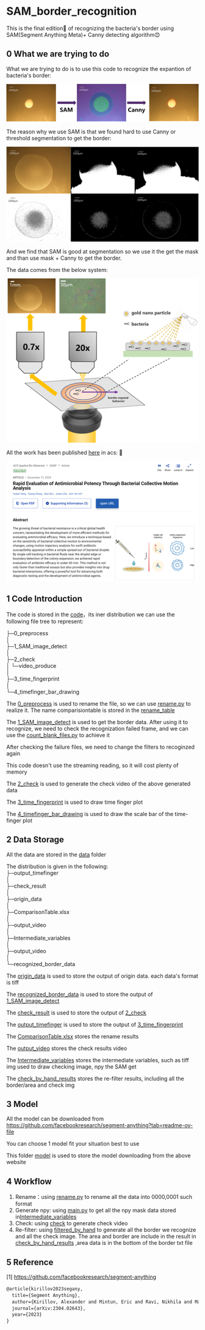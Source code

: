 # SAM_border_recognition
 This is the final edition👀 of recognizing the bacteria's border using SAM(Segment Anything Meta)+ Canny detecting algorithm😊

## 0 What we are trying to do

What we are trying to do is to use this code to recognize the expantion of bacteria's border:  

![image-20241220140903840](./README.assets/image-20241220140903840.png)

The reason why we use SAM is that we found hard to use Canny or threshold segmentation to get the border:  

![image-20241220141026235](./README.assets/image-20241220141026235.png)

And we find that SAM is good at segmentation so we use it the get the mask and than use mask + Canny to get the border.  



The data comes from the below system:  

![image-20241220141801472](./README.assets/image-20241220141801472.png)

All the work has been published [here](https://pubs.acs.org/doi/10.1021/acsabm.4c01442) in acs:  🎉

![image-20241220142117118](./README.assets/image-20241220142117118.png)

## 1 Code Introduction

The code is stored in the [code](./code)，its iner distribution we can use the following file tree to represent:

├─0_preprocess  
│   
├─1_SAM_image_detect  
│  
├─2_check  
│  └─video_produce  
│       
├─3_time_fingerprint  
│    
└─4_timefinger_bar_drawing  

The [0_preprocess](./data/0_preprocess) is used to rename the file, so we can use [rename.py](./code/0_preprocess/rename.py) to realize it. The name comparisiontable is stored in the [rename_table](./data/ComparisionTable.xlsx)

The [1_SAM_image_detect](./code/1_SAM_image_detect) is used to get the border data. After using it to recognize, we need to check the recognization failed frame, and we can use the [count_blank_files.py](./code/0_preprocess/count_blank_files.py) to achieve it

After checking the failure files, we need to change the filters to recoginzed again

This code doesn't use the streaming reading, so it will cost plenty of memory

The [2_check](./code/2_check) is used to generate the check video of the above generated data

The [3_time_fingerprint](./code/3_time_fingerprint) is used to draw time finger plot

The [4_timefinger_bar_drawing](./code/4_timefinger_bar_drawing) is used to draw the scale bar of the time-finger plot

## 2 Data Storage

All the data are stored in the [data](./data) folder  

The distribution is given in the following:  
├─output_timefinger  
│  
├─check_result  
│  
├─origin_data  
│  
├─ComparisonTable.xlsx  
│    
├─output_video  
│    
├─Intermediate_variables  
│    
├─output_video  
│    
└─recognized_border_data  

The [origin_data](./data/origin_data)  is used to store the output of origin data. each data's format is tiff  

The [recognized_border_data](./data/recognized_border_data) is used to store the output of [1_SAM_image_detect](./code/1_SAM_image_detect)   

The [check_result](./data/check_result) is used to store the output of [2_check ](./code/2_check) 

The [output_timefinger](./data/output_timefinger) is used to store the output of [3_time_fingerprint](./code/3_time_fingerprint)  

The [ComparisonTable.xlsx](./data\ComparisonTable.xlsx) stores the rename results

The [output_video](./data\output_video) stores the check results video

The [Intermediate_variables](./data\Intermediate_variables) stores the intermediate variables, such as tiff img used to draw checking image, npy the SAM get

The [check_by_hand_results](./data\check_by_hand_results) stores the re-filter results, including all the border/area and check img

## 3 Model

All the model can be downloaded from https://github.com/facebookresearch/segment-anything?tab=readme-ov-file  

You can choose 1 model fit your situation best to use  

This folder [model](./model) is used to store the model downloading from the  above website  

## 4 Workflow

1. Rename：using [rename.py](./code/0_preprocess/rename.py) to rename all the data into 0000,0001 such format  
2. Generate npy: using [main.py](./code/1_SAM_image_detect/main.py) to get all the npy mask data stored in[Intermediate_variables](./data\Intermediate_variables)  
3. Check: using [check](./code/2_check) to generate check video  
4. Re-filter: using [filtered_by_hand](./code\filter_by_hand) to generate all the border we recognize and all the check image. The area and border are include in the result in [check_by_hand_results](./data\check_by_hand_results) ,area data is in the bottom of the border txt file  

## 5 Reference

[1] https://github.com/facebookresearch/segment-anything

~~~latex
@article{kirillov2023segany,
  title={Segment Anything},
  author={Kirillov, Alexander and Mintun, Eric and Ravi, Nikhila and Mao, Hanzi and Rolland, Chloe and Gustafson, Laura and Xiao, Tete and Whitehead, Spencer and Berg, Alexander C. and Lo, Wan-Yen and Doll{\'a}r, Piotr and Girshick, Ross},
  journal={arXiv:2304.02643},
  year={2023}
}
~~~

